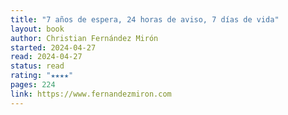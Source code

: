 ```yaml
---
title: "7 años de espera, 24 horas de aviso, 7 días de vida"
layout: book
author: Christian Fernández Mirón
started: 2024-04-27
read: 2024-04-27
status: read
rating: "★★★★"
pages: 224
link: https://www.fernandezmiron.com
---
```

